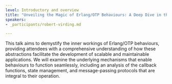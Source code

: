 ```yaml
---
level: Introductory and overview
title: "Unveiling the Magic of Erlang/OTP Behaviours: A Deep Dive in the Codebase"
speakers:
- _participants/robert-virding.md

---
```

This talk aims to demystify the inner workings of Erlang/OTP behaviours, providing attendees with a comprehensive understanding of how these abstractions facilitate the development of scalable and maintainable applications. We will examine the underlying mechanisms that enable behaviours to function seamlessly, including an analysis of the callback functions, state management, and message-passing protocols that are integral to their operation.
